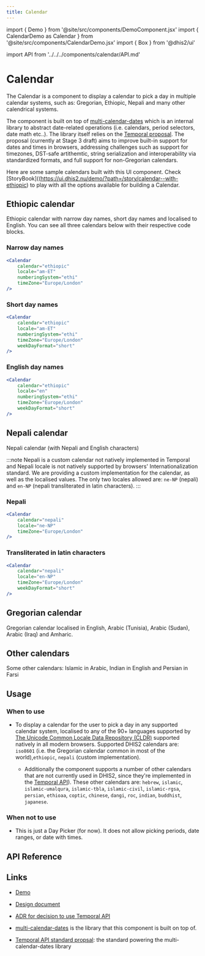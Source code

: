 ```yaml
---
title: Calendar
---
```


import { Demo } from '@site/src/components/DemoComponent.jsx'
import { CalendarDemo as Calendar } from '@site/src/components/CalendarDemo.jsx'
import { Box } from '@dhis2/ui'

import API from '../../../components/calendar/API.md'

# Calendar

The Calendar is a component to display a calendar to pick a day in multiple calendar systems, such as: Gregorian, Ethiopic, Nepali and many other calendrical systems.

The component is built on top of [multi-calendar-dates](https://github.com/dhis2/multi-calendar-dates/tree/beta) which is an internal library to abstract date-related operations (i.e. calendars, period selectors, date math etc..). The library itself relies on the [Temporal proposal](https://tc39.es/proposal-temporal/#sec-temporal-intro). The proposal (currently at Stage 3 draft) aims to improve built-in support for dates and times in browsers, addressing challenges such as support for timezones, DST-safe artithemtic, string serialization and interoperability via standardized formats, and full support for non-Gregorian calendars.

Here are some sample calendars built with this UI component. Check [StoryBook]((https://ui.dhis2.nu/demo/?path=/story/calendar--with-ethiopic) to play with all the options available for building a Calendar.

## Ethiopic calendar

Ethiopic calendar with narrow day names, short day names and localised to English. You can see all three calendars below with their respective code blocks.

### Narrow day names

<Demo>
    <Calendar
        calendar="ethiopic"
        locale="am-ET"
        numberingSystem="ethi"
        timeZone="Europe/London"
    />
</Demo>

```jsx
<Calendar
    calendar="ethiopic"
    locale="am-ET"
    numberingSystem="ethi"
    timeZone="Europe/London"
/>
```

### Short day names

<Demo>
    <Calendar
        calendar="ethiopic"
        locale="am-ET"
        numberingSystem="ethi"
        timeZone="Europe/London"
        weekDayFormat="short"
    />
</Demo>

```jsx
<Calendar
    calendar="ethiopic"
    locale="am-ET"
    numberingSystem="ethi"
    timeZone="Europe/London"
    weekDayFormat="short"
/>
```

### English day names

<Demo>
    <Calendar
        calendar="ethiopic"
        locale="en"
        numberingSystem="ethi"
        timeZone="Europe/London"
        weekDayFormat="short"
    />
</Demo>

```jsx
<Calendar
    calendar="ethiopic"
    locale="en"
    numberingSystem="ethi"
    timeZone="Europe/London"
    weekDayFormat="short"
/>
```

## Nepali calendar

Nepali calendar (with Nepali and English characters)

:::note 
Nepali is a custom calendar not natively implemented in Temporal and Nepali locale is not natively supported by browsers' Internationalization standard. We are providing a custom implementation for the calendar, as well as the localised values. The only two locales allowed are: `ne-NP` (nepali) and `en-NP` (nepali transliterated in latin characters).
:::

### Nepali 

<Demo>
    <Calendar
        calendar="nepali"
        locale="ne-NP"
        timeZone="Europe/London"
    />
</Demo>

```jsx
<Calendar
    calendar="nepali"
    locale="ne-NP"
    timeZone="Europe/London"
/>
```

### Transliterated in latin characters
<Demo>
    <Calendar
        calendar="nepali"
        locale="en-NP"
        timeZone="Europe/London"
        weekDayFormat="short"
    />
</Demo>

```jsx
<Calendar
    calendar="nepali"
    locale="en-NP"
    timeZone="Europe/London"
    weekDayFormat="short"
/>
```

## Gregorian calendar

Gregorian calendar localised in English, Arabic (Tunisia), Arabic (Sudan), Arabic (Iraq) and Amharic.

<Demo>
    <div className="wrapper">
        <Calendar
                calendar="iso8601"
                locale="en"
                timeZone="Europe/London"
        />
        <Calendar
                calendar="iso8601"
                locale="ar-TN"
                timeZone="Europe/London"
                dir="rtl"
        />
        <Calendar
                calendar="iso8601"
                locale="ar-SD"
                timeZone="Europe/London"
                dir="rtl"
        />
        <Calendar
                calendar="iso8601"
                locale="ar-IQ"
                timeZone="Europe/London"
                dir="rtl"
        />
        <Calendar
                calendar="iso8601"
                locale="am-ET"
                timeZone="Europe/London"
                dir="rtl"
        />
    </div>
</Demo>

## Other calendars

Some other calendars: Islamic in Arabic, Indian in English and Persian in Farsi

<Demo>
    <div className="wrapper">
        <Calendar
                calendar="islamic-civil"
                locale="ar"
                timeZone="Europe/London"
        />
        <Calendar
                calendar="indian"
                locale="en"
                timeZone="Europe/London"
                weekDayFormat="short"
        />
        <Calendar
                calendar="persian"
                locale="fa"
                timeZone="Europe/London"
                weekDayFormat="short"
        />
    </div>
    <style jsx>{`
        .wrapper {
            display: flex;
            gap: 10px;
            overflow-x: scroll
        }
    `}
    </style>
</Demo>

## Usage

### When to use

-   To display a calendar for the user to pick a day in any supported calendar system, localised to any of the 90+ languages supported by [The Unicode Common Locale Data Repository (CLDR)](https://cldr.unicode.org/index) supported natively in all modern browsers. Supported DHIS2 calendars are: `iso8601` (i.e. the Gregorian calendar common in most of the world),`ethiopic`, `nepali` (custom implementation).

    -   Additionally the component supports a number of other calendars that are not currently used in DHIS2, since they're implemented in the [Temporal API](https://tc39.es/proposal-temporal/)). These other calendars are: `hebrew`, `islamic`, `islamic-umalqura`, `islamic-tbla`, `islamic-civil`, `islamic-rgsa`, `persian`, `ethioaa`, `coptic`, `chinese`, `dangi`, `roc`, `indian`, `buddhist`, `japanese`.

### When not to use

-   This is just a Day Picker (for now). It does not allow picking periods, date ranges, or date with times.

## API Reference

<API />

## Links

-   [Demo](https://ui.dhis2.nu/demo/?path=/story/calendar--with-ethiopic)

-   [Design document](https://docs.google.com/document/d/19zjyB45oBbqC5KeubaU8E7cw9fGhFc3tOXY0GkzZKqc/edit#)

-   [ADR for decision to use Temporal API](https://github.com/dhis2/multi-calendar-dates/blob/beta/doc/architecture/decisions/0002-use-temporal-api-as-the-backbone-for-the-engine.md)

-   [multi-calendar-dates](https://github.com/dhis2/multi-calendar-dates) is the library that this component is built on top of.

-   [Temporal API standard propsal](https://tc39.es/proposal-temporal/): the standard powering the multi-calendar-dates library
